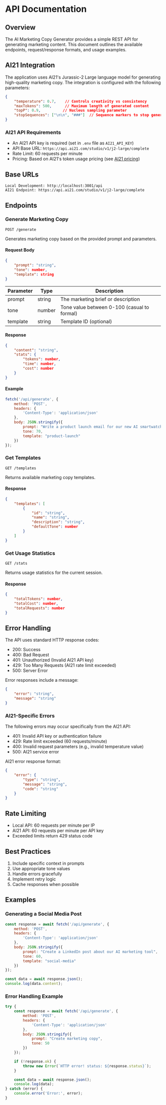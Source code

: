 # API Documentation

## Overview

The AI Marketing Copy Generator provides a simple REST API for generating marketing content. This document outlines the available endpoints, request/response formats, and usage examples.

## AI21 Integration

The application uses AI21's Jurassic-2 Large language model for generating high-quality marketing copy. The integration is configured with the following parameters:

```json
{
    "temperature": 0.7,    // Controls creativity vs consistency
    "maxTokens": 500,      // Maximum length of generated content
    "topP": 0.9,          // Nucleus sampling parameter
    "stopSequences": ["\n\n", "###"]  // Sequence markers to stop generation
}
```

### AI21 API Requirements

- An AI21 API key is required (set in `.env` file as `AI21_API_KEY`)
- API Base URL: `https://api.ai21.com/studio/v1/j2-large/complete`
- Rate Limit: 60 requests per minute
- Pricing: Based on AI21's token usage pricing (see [AI21 pricing](https://www.ai21.com/pricing))

## Base URLs

```
Local Development: http://localhost:3001/api
AI21 Endpoint: https://api.ai21.com/studio/v1/j2-large/complete
```

## Endpoints

### Generate Marketing Copy

```http
POST /generate
```

Generates marketing copy based on the provided prompt and parameters.

#### Request Body

```json
{
    "prompt": "string",
    "tone": number,
    "template": string
}
```

| Parameter | Type | Description |
|-----------|------|-------------|
| prompt | string | The marketing brief or description |
| tone | number | Tone value between 0-100 (casual to formal) |
| template | string | Template ID (optional) |

#### Response

```json
{
    "content": "string",
    "stats": {
        "tokens": number,
        "time": number,
        "cost": number
    }
}
```

#### Example

```javascript
fetch('/api/generate', {
    method: 'POST',
    headers: {
        'Content-Type': 'application/json'
    },
    body: JSON.stringify({
        prompt: "Write a product launch email for our new AI smartwatch",
        tone: 70,
        template: "product-launch"
    })
});
```

### Get Templates

```http
GET /templates
```

Returns available marketing copy templates.

#### Response

```json
{
    "templates": [
        {
            "id": "string",
            "name": "string",
            "description": "string",
            "defaultTone": number
        }
    ]
}
```

### Get Usage Statistics

```http
GET /stats
```

Returns usage statistics for the current session.

#### Response

```json
{
    "totalTokens": number,
    "totalCost": number,
    "totalRequests": number
}
```

## Error Handling

The API uses standard HTTP response codes:

- 200: Success
- 400: Bad Request
- 401: Unauthorized (Invalid AI21 API key)
- 429: Too Many Requests (AI21 rate limit exceeded)
- 500: Server Error

Error responses include a message:

```json
{
    "error": "string",
    "message": "string"
}
```

### AI21-Specific Errors

The following errors may occur specifically from the AI21 API:

- 401: Invalid API key or authentication failure
- 429: Rate limit exceeded (60 requests/minute)
- 400: Invalid request parameters (e.g., invalid temperature value)
- 500: AI21 service error

AI21 error response format:

```json
{
    "error": {
        "type": "string",
        "message": "string",
        "code": "string"
    }
}
```

## Rate Limiting

- Local API: 60 requests per minute per IP
- AI21 API: 60 requests per minute per API key
- Exceeded limits return 429 status code

## Best Practices

1. Include specific context in prompts
2. Use appropriate tone values
3. Handle errors gracefully
4. Implement retry logic
5. Cache responses when possible

## Examples

### Generating a Social Media Post

```javascript
const response = await fetch('/api/generate', {
    method: 'POST',
    headers: {
        'Content-Type': 'application/json'
    },
    body: JSON.stringify({
        prompt: "Create a LinkedIn post about our AI marketing tool",
        tone: 60,
        template: "social-media"
    })
});

const data = await response.json();
console.log(data.content);
```

### Error Handling Example

```javascript
try {
    const response = await fetch('/api/generate', {
        method: 'POST',
        headers: {
            'Content-Type': 'application/json'
        },
        body: JSON.stringify({
            prompt: "Create marketing copy",
            tone: 50
        })
    });

    if (!response.ok) {
        throw new Error(`HTTP error! status: ${response.status}`);
    }

    const data = await response.json();
    console.log(data);
} catch (error) {
    console.error('Error:', error);
}
``` 